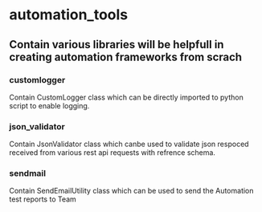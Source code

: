 # automation_tools
## Contain various libraries will be helpfull in creating automation frameworks from scrach
### customlogger 
  Contain CustomLogger class which can be directly imported to python script to enable logging.
### json_validator
Contain JsonValidator class which canbe used to validate json respoced received from various rest api requests with   refrence schema.
### sendmail
 Contain SendEmailUtility class which can be used to send the Automation test reports to Team
